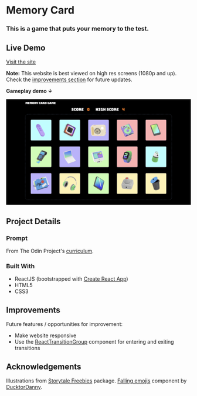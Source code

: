 # Memory Card

### This is a game that puts your memory to the test. 

## Live Demo

[Visit the site](https://currytay.github.io/memory-card/)

**Note:** This website is best viewed on high res screens (1080p and up). Check the [improvements section](#improvements) for future updates.

**Gameplay demo ↓**

![alt="game demo"](src/assets/game-demo.gif)

## Project Details

### Prompt

From The Odin Project's [curriculum](https://www.theodinproject.com/courses/javascript/lessons/memory-card). 

### Built With

- ReactJS (bootstrapped with [Create React App](https://github.com/facebook/create-react-app))
- HTML5
- CSS3

## Improvements

Future features / opportunities for improvement:

- Make website responsive
- Use the [ReactTransitionGroup](https://reactjs.org/docs/animation.html) component for entering and exiting transitions

## Acknowledgements

Illustrations from [Storytale Freebies](https://storytale.io/freebies/) package. [Falling emojis](https://github.com/DucktorDanny/FallingEmojis) component by [DucktorDanny](https://github.com/DucktorDanny).